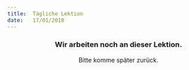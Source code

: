```yaml
---
title:  Tägliche Lektion
date:   17/01/2018
---
```


### <center>Wir arbeiten noch an dieser Lektion.</center>
<center>Bitte komme später zurück.</center>